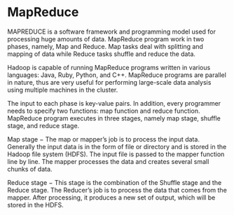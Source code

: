 # MapReduce



MAPREDUCE is a software framework and programming model used for processing huge amounts of data. 
MapReduce program work in two phases, namely, Map and Reduce.
Map tasks deal with splitting and mapping of data while Reduce tasks shuffle and reduce the data.

Hadoop is capable of running MapReduce programs written in various languages: Java, Ruby, Python, and C++. MapReduce programs are parallel in nature, thus are very useful for performing large-scale data analysis using multiple machines in the cluster.

The input to each phase is key-value pairs. In addition, every programmer needs to specify two functions: map function and reduce function.
MapReduce program executes in three stages, namely map stage, shuffle stage, and reduce stage.

Map stage − The map or mapper’s job is to process the input data. Generally the input data is in the form of file or directory and is stored in the Hadoop file system (HDFS). The input file is passed to the mapper function line by line. The mapper processes the data and creates several small chunks of data.

Reduce stage − This stage is the combination of the Shuffle stage and the Reduce stage. The Reducer’s job is to process the data that comes from the mapper. After processing, it produces a new set of output, which will be stored in the HDFS.
